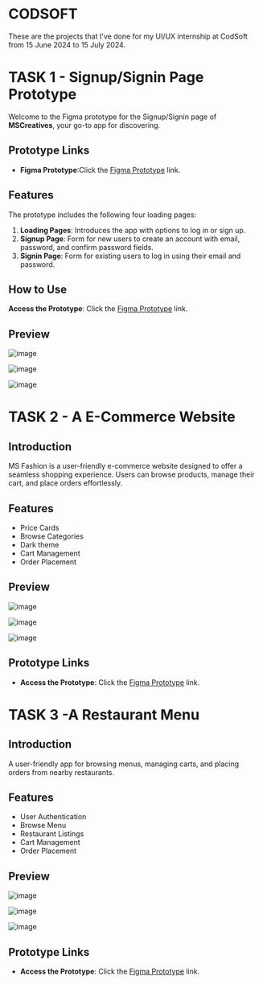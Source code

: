 # CODSOFT
These are the projects that I've done for my UI/UX internship at CodSoft from 15 June 2024 to 15 July 2024.

# TASK 1 - Signup/Signin Page Prototype

Welcome to the Figma prototype for the Signup/Signin page of **MSCreatives**, your go-to app for discovering.

## Prototype Links
- **Figma Prototype**:Click the [Figma Prototype](https://www.figma.com/proto/cY3N9VSOfIWMRQc5qJneLO/Untitled?node-id=1-2&t=jJUtGEJ2zUSaf5Hg-1&scaling=scale-down&content-scaling=fixed&page-id=0%3A1&starting-point-node-id=1%3A2) link.

## Features
The prototype includes the following four loading pages:

1. **Loading Pages**: Introduces the app with options to log in or sign up.
2. **Signup Page**: Form for new users to create an account with email, password, and confirm password fields.
3. **Signin Page**: Form for existing users to log in using their email and password.

## How to Use
 **Access the Prototype**: Click the [Figma Prototype](https://www.figma.com/proto/cY3N9VSOfIWMRQc5qJneLO/Untitled?node-id=1-2&t=jJUtGEJ2zUSaf5Hg-1&scaling=scale-down&content-scaling=fixed&page-id=0%3A1&starting-point-node-id=1%3A2) link.

## Preview
![image](https://github.com/sahoomonalisa123/CODSOFT/assets/161038984/110af5c1-0a88-4dcd-b914-eb72b64d034a)

![image](https://github.com/sahoomonalisa123/CODSOFT/assets/161038984/39aa5973-ce91-4a1f-80ef-e14b74c2d44e)

![image](https://github.com/sahoomonalisa123/CODSOFT/assets/161038984/ffbf6af7-2cd0-426e-919b-981a6cb2368e)

# TASK 2 - A E-Commerce Website

## Introduction

MS Fashion is a user-friendly e-commerce website designed to offer a seamless shopping experience. Users can browse products, manage their cart, and place orders effortlessly.

## Features

- Price Cards
- Browse Categories
- Dark theme
- Cart Management
- Order Placement

## Preview

![image](https://github.com/sahoomonalisa123/CODSOFT/assets/161038984/1ec07245-c7a8-4e30-a5cc-610806c7da87)

![image](https://github.com/sahoomonalisa123/CODSOFT/assets/161038984/39b11aa8-7fda-47eb-9ae8-bc6121017eda)

![image](https://github.com/sahoomonalisa123/CODSOFT/assets/161038984/ecc4d93e-516e-46f8-b6f9-22e537082b5e)

## Prototype Links

-  **Access the Prototype**: Click the [Figma Prototype](https://www.figma.com/proto/MlsuUWI5roSb5NFS3pDFts/E-commerce?node-id=1-2&t=6cPVVarOGYu4GDak-1&scaling=scale-down&content-scaling=fixed&page-id=0%3A1) link.



# TASK 3 -A Restaurant Menu

## Introduction

A user-friendly app for browsing menus, managing carts, and placing orders from nearby restaurants.

## Features

- User Authentication
- Browse Menu
- Restaurant Listings
- Cart Management
- Order Placement

## Preview

![image](https://github.com/sahoomonalisa123/CODSOFT/assets/161038984/78cf2239-329f-4fcf-835d-d44e17998797)

![image](https://github.com/sahoomonalisa123/CODSOFT/assets/161038984/5620d905-43cf-4710-b4e2-a1390a214921)

![image](https://github.com/sahoomonalisa123/CODSOFT/assets/161038984/53b9c884-cab5-4a3b-a96b-b23e240e041d)

## Prototype Links

-  **Access the Prototype**: Click the [Figma Prototype](https://www.figma.com/proto/80Qqn1E20Ly2Qygg30yyP4/Untitled?node-id=2-2&t=OiMg1NmojlcOInt6-1&scaling=scale-down&content-scaling=fixed&page-id=0%3A1&starting-point-node-id=2%3A2) link.

